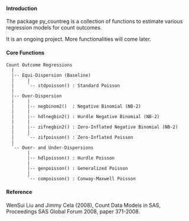 #### Introduction

The package py\_countreg is a collection of functions to estimate various regression models for count outcomes.

It is an ongoing project. More functionalities will come later.

#### Core Functions

```
Count Outcome Regressions
  |
  |-- Equi-Dispersion (Baseline)
  |     |
  |     `-- stdpoisson() : Standard Poisson 
  |
  |-- Over-Dispersion
  |     |
  |     |-- negbinom2()  : Negative Binomial (NB-2)
  |     |
  |     |-- hdlnegbin2() : Hurdle Negative Binomial (NB-2)
  |     |
  |     |-- zifnegbin2() : Zero-Inflated Negative Binomial (NB-2)
  |     |
  |     `-- zifpoisson() : Zero-Inflated Poisson 
  |
  `-- Over- and Under-Dispersions
        |
        |-- hdlpoisson() : Hurdle Poisson 
        |
        |-- genpoisson() : Generalized Poisson
        |
        `-- compoisson() : Conway-Maxwell Poisson 
```

#### Reference

WenSui Liu and Jimmy Cela (2008), Count Data Models in SAS, Proceedings SAS Global Forum 2008, paper 371-2008.
